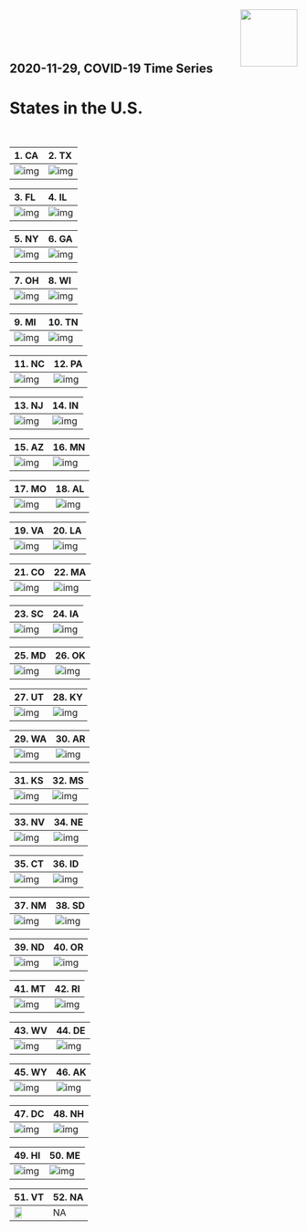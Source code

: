<img align="right"  height="100" src="/doc/utsw-master-logo-cmyk+BI.png">

 <p>&nbsp;</p> 

 <p>&nbsp;</p> 

## 2020-11-29, COVID-19 Time Series
# States in the U.S. 


 <p>&nbsp;</p> 

|  1. CA  |  2. TX  |  
|  :---   |   :---   |  
|  ![img](/output/states_current/CA_testPositiveRate.png)  |  ![img](/output/states_current/TX_testPositiveRate.png)  |  

|  3. FL  |  4. IL  |  
|  :---   |   :---   |  
|  ![img](/output/states_current/FL_testPositiveRate.png)  |  ![img](/output/states_current/IL_testPositiveRate.png)  |  

|  5. NY  |  6. GA  |  
|  :---   |   :---   |  
|  ![img](/output/states_current/NY_testPositiveRate.png)  |  ![img](/output/states_current/GA_testPositiveRate.png)  |  

|  7. OH  |  8. WI  |  
|  :---   |   :---   |  
|  ![img](/output/states_current/OH_testPositiveRate.png)  |  ![img](/output/states_current/WI_testPositiveRate.png)  |  

|  9. MI  |  10. TN  |  
|  :---   |   :---   |  
|  ![img](/output/states_current/MI_testPositiveRate.png)  |  ![img](/output/states_current/TN_testPositiveRate.png)  |  

|  11. NC  |  12. PA  |  
|  :---   |   :---   |  
|  ![img](/output/states_current/NC_testPositiveRate.png)  |  ![img](/output/states_current/PA_testPositiveRate.png)  |  

|  13. NJ  |  14. IN  |  
|  :---   |   :---   |  
|  ![img](/output/states_current/NJ_testPositiveRate.png)  |  ![img](/output/states_current/IN_testPositiveRate.png)  |  

|  15. AZ  |  16. MN  |  
|  :---   |   :---   |  
|  ![img](/output/states_current/AZ_testPositiveRate.png)  |  ![img](/output/states_current/MN_testPositiveRate.png)  |  

|  17. MO  |  18. AL  |  
|  :---   |   :---   |  
|  ![img](/output/states_current/MO_testPositiveRate.png)  |  ![img](/output/states_current/AL_testPositiveRate.png)  |  

|  19. VA  |  20. LA  |  
|  :---   |   :---   |  
|  ![img](/output/states_current/VA_testPositiveRate.png)  |  ![img](/output/states_current/LA_testPositiveRate.png)  |  

|  21. CO  |  22. MA  |  
|  :---   |   :---   |  
|  ![img](/output/states_current/CO_testPositiveRate.png)  |  ![img](/output/states_current/MA_testPositiveRate.png)  |  

|  23. SC  |  24. IA  |  
|  :---   |   :---   |  
|  ![img](/output/states_current/SC_testPositiveRate.png)  |  ![img](/output/states_current/IA_testPositiveRate.png)  |  

|  25. MD  |  26. OK  |  
|  :---   |   :---   |  
|  ![img](/output/states_current/MD_testPositiveRate.png)  |  ![img](/output/states_current/OK_testPositiveRate.png)  |  

|  27. UT  |  28. KY  |  
|  :---   |   :---   |  
|  ![img](/output/states_current/UT_testPositiveRate.png)  |  ![img](/output/states_current/KY_testPositiveRate.png)  |  

|  29. WA  |  30. AR  |  
|  :---   |   :---   |  
|  ![img](/output/states_current/WA_testPositiveRate.png)  |  ![img](/output/states_current/AR_testPositiveRate.png)  |  

|  31. KS  |  32. MS  |  
|  :---   |   :---   |  
|  ![img](/output/states_current/KS_testPositiveRate.png)  |  ![img](/output/states_current/MS_testPositiveRate.png)  |  

|  33. NV  |  34. NE  |  
|  :---   |   :---   |  
|  ![img](/output/states_current/NV_testPositiveRate.png)  |  ![img](/output/states_current/NE_testPositiveRate.png)  |  

|  35. CT  |  36. ID  |  
|  :---   |   :---   |  
|  ![img](/output/states_current/CT_testPositiveRate.png)  |  ![img](/output/states_current/ID_testPositiveRate.png)  |  

|  37. NM  |  38. SD  |  
|  :---   |   :---   |  
|  ![img](/output/states_current/NM_testPositiveRate.png)  |  ![img](/output/states_current/SD_testPositiveRate.png)  |  

|  39. ND  |  40. OR  |  
|  :---   |   :---   |  
|  ![img](/output/states_current/ND_testPositiveRate.png)  |  ![img](/output/states_current/OR_testPositiveRate.png)  |  

|  41. MT  |  42. RI  |  
|  :---   |   :---   |  
|  ![img](/output/states_current/MT_testPositiveRate.png)  |  ![img](/output/states_current/RI_testPositiveRate.png)  |  

|  43. WV  |  44. DE  |  
|  :---   |   :---   |  
|  ![img](/output/states_current/WV_testPositiveRate.png)  |  ![img](/output/states_current/DE_testPositiveRate.png)  |  

|  45. WY  |  46. AK  |  
|  :---   |   :---   |  
|  ![img](/output/states_current/WY_testPositiveRate.png)  |  ![img](/output/states_current/AK_testPositiveRate.png)  |  

|  47. DC  |  48. NH  |  
|  :---   |   :---   |  
|  ![img](/output/states_current/DC_testPositiveRate.png)  |  ![img](/output/states_current/NH_testPositiveRate.png)  |  

|  49. HI  |  50. ME  |  
|  :---   |   :---   |  
|  ![img](/output/states_current/HI_testPositiveRate.png)  |  ![img](/output/states_current/ME_testPositiveRate.png)  |  

|  51. VT  |  52. NA  |  
|  :---   |   :---   |  
|  <img src="/output/states_current/VT_testPositiveRate.png" width="49.5%"/> |   NA  |  

